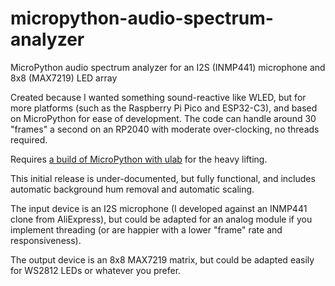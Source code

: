 # micropython-audio-spectrum-analyzer
MicroPython audio spectrum analyzer for an I2S (INMP441) microphone and 8x8 (MAX7219) LED array

Created because I wanted something sound-reactive like WLED, but for more platforms (such as the Raspberry Pi Pico and ESP32-C3), and based on MicroPython for ease of development. The code can handle around 30 "frames" a second on an RP2040 with moderate over-clocking, no threads required.

Requires [a build of MicroPython with ulab](https://github.com/v923z/micropython-builder/releases) for the heavy lifting.

This initial release is under-documented, but fully functional, and includes automatic background hum removal and automatic scaling.

The input device is an I2S microphone (I developed against an INMP441 clone from AliExpress), but could be adapted for an analog module if you implement threading (or are happier with a lower "frame" rate and responsiveness).

The output device is an 8x8 MAX7219 matrix, but could be adapted easily for WS2812 LEDs or whatever you prefer.
